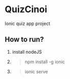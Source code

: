 # QuizCinoi
Ionic quiz app project


## How to run?
1. install nodeJS
2. >npm install -g ionic
3. >ionic serve
